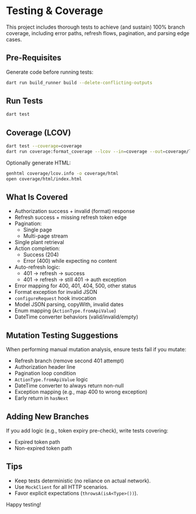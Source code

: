# Testing & Coverage

This project includes thorough tests to achieve (and sustain) 100% branch coverage, including error paths, refresh flows, pagination, and parsing edge cases.

## Pre-Requisites

Generate code before running tests:
```bash
dart run build_runner build --delete-conflicting-outputs
```

## Run Tests

```bash
dart test
```

## Coverage (LCOV)

```bash
dart test --coverage=coverage
dart run coverage:format_coverage --lcov --in=coverage --out=coverage/lcov.info --report-on=lib
```

Optionally generate HTML:
```bash
genhtml coverage/lcov.info -o coverage/html
open coverage/html/index.html
```

## What Is Covered

- Authorization success + invalid (format) response
- Refresh success + missing refresh token edge
- Pagination:
  - Single page
  - Multi-page stream
- Single plant retrieval
- Action completion:
  - Success (204)
  - Error (400) while expecting no content
- Auto-refresh logic:
  - 401 -> refresh -> success
  - 401 -> refresh -> still 401 -> auth exception
- Error mapping for 400, 401, 404, 500, other status
- Format exception for invalid JSON
- `configureRequest` hook invocation
- Model JSON parsing, copyWith, invalid dates
- Enum mapping (`ActionType.fromApiValue`)
- DateTime converter behaviors (valid/invalid/empty)

## Mutation Testing Suggestions

When performing manual mutation analysis, ensure tests fail if you mutate:
- Refresh branch (remove second 401 attempt)
- Authorization header line
- Pagination loop condition
- `ActionType.fromApiValue` logic
- DateTime converter to always return non-null
- Exception mapping (e.g., map 400 to wrong exception)
- Early return in `hasNext`

## Adding New Branches

If you add logic (e.g., token expiry pre-check), write tests covering:
- Expired token path
- Non-expired token path

## Tips

- Keep tests deterministic (no reliance on actual network).
- Use `MockClient` for all HTTP scenarios.
- Favor explicit expectations (`throwsA(isA<Type>())`).

Happy testing!